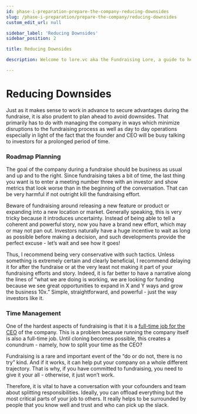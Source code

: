 ```yaml
---
id: phase-i-preparation-prepare-the-company-reducing-downsides
slug: /phase-i-preparation/prepare-the-company/reducing-downsides
custom_edit_url: null

sidebar_label: 'Reducing Downsides'
sidebar_position: 2

title: Reducing Downsides

description: Welcome to lore.vc aka the Fundraising Lore, a guide to help founder CEOs successfully raise early-stage VC financing from Silicon Valley investors

---
```


# Reducing Downsides

Just as it makes sense to work in advance to secure advantages during the fundraise, it is also prudent to plan ahead to avoid downsides. That primarily has to do with managing the company in ways which minimize disruptions to the fundraising process as well as day to day operations especially in light of the fact that the founder and CEO will be busy talking to investors for a prolonged period of time.

### Roadmap Planning

The goal of the company during a fundraise should be business as usual and up and to the right. Since fundraising takes a bit of time, the last thing you want is to enter a meeting number three with an investor and show metrics that look worse than in the beginning of the conversation. That can be very harmful if not outright kill the fundraising effort.

Beware of fundraising around releasing a new feature or product or expanding into a new location or market. Generally speaking, this is very tricky because it introduces uncertainty. Instead of being able to tell a coherent and powerful story, now you have a brand new effort, which may or may not pan out. Investors naturally have a huge incentive to wait as long as possible before making a decision, and such developments provide the perfect excuse - let’s wait and see how it goes!

Thus, I recommend being very conservative with such tactics. Unless something is extremely certain and clearly beneficial, I recommend delaying it for after the fundraise or at the very least not making it part of your fundraising efforts and story. Indeed, it is far better to have a narrative along the lines of “what we are doing is working, we are looking for funding because we see great opportunities to expand in X and Y ways and grow the business 10x.” Simple, straightforward, and powerful - just the way investors like it.

### Time Management

One of the hardest aspects of fundraising is that it is a [full-time job for the CEO](/deciding-to-fundraise/tactical-considerations/time-commitment) of the company. This is a problem because running the company itself is also a full-time job. Until cloning becomes possible, this creates a conundrum - namely, how to split your time as the CEO?

Fundraising is a rare and important event of the “do or do not, there is no try” kind. And if it works, it can help put your company on a whole different trajectory. That is why, if you have committed to fundraising, you need to give it your all - otherwise, it just won’t work.

Therefore, it is vital to have a conversation with your cofounders and team about splitting responsibilities. Ideally, you can offload everything but the most critical parts of your job to others. It really helps to be surrounded by people that you know well and trust and who can pick up the slack.
